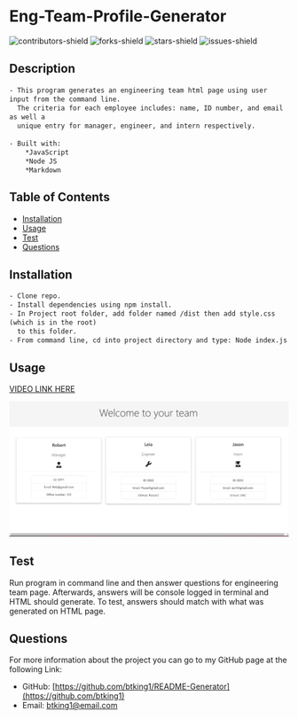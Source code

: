 # Eng-Team-Profile-Generator
![contributors-shield](https://img.shields.io/github/contributors/btking1/README-Generator?style=for-the-badge)
![forks-shield](https://img.shields.io/github/forks/btking1/README-Generator?style=for-the-badge)
![stars-shield](https://img.shields.io/github/stars/btking1/README-Generator?style=for-the-badge)
![issues-shield](https://img.shields.io/github/issues/btking1/README-Generator?style=for-the-badge)

## Description
   
    - This program generates an engineering team html page using user input from the command line. 
      The criteria for each employee includes: name, ID number, and email as well a 
      unique entry for manager, engineer, and intern respectively.
    
    - Built with: 
        *JavaScript
        *Node JS
        *Markdown
    

## Table of Contents 

- [Installation](#installation)
- [Usage](#usage)
- [Test](#test)
- [Questions](#questions)

## Installation

    - Clone repo. 
    - Install dependencies using npm install.
    - In Project root folder, add folder named /dist then add style.css (which is in the root) 
      to this folder. 
    - From command line, cd into project directory and type: Node index.js
    


## Usage

[VIDEO LINK HERE](https://www.youtube.com/watch?v=kaqN3KDxCYY)

![SCREENSHOOT](https://github.com/btking1/Eng-Team-Profile-Generator/blob/main/img/eng-team-ss.jpg)

## Test

Run program in command line and then answer questions for engineering team page. Afterwards, answers will be console logged in terminal and HTML should generate. To test, answers should match with what was generated on HTML page. 


## Questions

For more information about the project you can go
to my GitHub page at the following Link:

- GitHub: [https://github.com/btking1/README-Generator](https://github.com/btking1)
- Email: btking1@email.com
